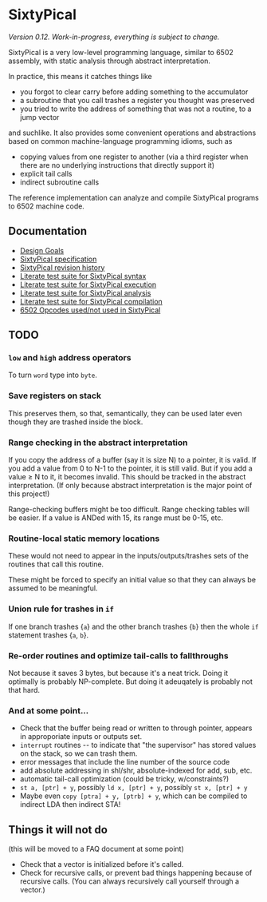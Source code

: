SixtyPical
==========

_Version 0.12.  Work-in-progress, everything is subject to change._

SixtyPical is a very low-level programming language, similar to 6502 assembly,
with static analysis through abstract interpretation.

In practice, this means it catches things like

*   you forgot to clear carry before adding something to the accumulator
*   a subroutine that you call trashes a register you thought was preserved
*   you tried to write the address of something that was not a routine, to
    a jump vector

and suchlike.  It also provides some convenient operations and abstractions
based on common machine-language programming idioms, such as

*   copying values from one register to another (via a third register when
    there are no underlying instructions that directly support it)
*   explicit tail calls
*   indirect subroutine calls

The reference implementation can analyze and compile SixtyPical programs to
6502 machine code.

Documentation
-------------

*   [Design Goals](doc/Design%20Goals.md)
*   [SixtyPical specification](doc/SixtyPical.md)
*   [SixtyPical revision history](HISTORY.md)
*   [Literate test suite for SixtyPical syntax](tests/SixtyPical%20Syntax.md)
*   [Literate test suite for SixtyPical execution](tests/SixtyPical%20Execution.md)
*   [Literate test suite for SixtyPical analysis](tests/SixtyPical%20Analysis.md)
*   [Literate test suite for SixtyPical compilation](tests/SixtyPical%20Compilation.md)
*   [6502 Opcodes used/not used in SixtyPical](doc/6502%20Opcodes.md)

TODO
----

### `low` and `high` address operators

To turn `word` type into `byte`.

### Save registers on stack

This preserves them, so that, semantically, they can be used later even though they
are trashed inside the block.

### Range checking in the abstract interpretation

If you copy the address of a buffer (say it is size N) to a pointer, it is valid.
If you add a value from 0 to N-1 to the pointer, it is still valid.
But if you add a value ≥ N to it, it becomes invalid.
This should be tracked in the abstract interpretation.
(If only because abstract interpretation is the major point of this project!)

Range-checking buffers might be too difficult.  Range checking tables will be easier.
If a value is ANDed with 15, its range must be 0-15, etc.

### Routine-local static memory locations

These would not need to appear in the inputs/outputs/trashes sets of the routines
that call this routine.

These might be forced to specify an initial value so that they can always be
assumed to be meaningful.

### Union rule for trashes in `if`

If one branch trashes {`a`} and the other branch trashes {`b`} then the whole
`if` statement trashes {`a`, `b`}.

### Re-order routines and optimize tail-calls to fallthroughs

Not because it saves 3 bytes, but because it's a neat trick.  Doing it optimally
is probably NP-complete.  But doing it adeuqately is probably not that hard.

### And at some point...

*   Check that the buffer being read or written to through pointer, appears in approporiate inputs or outputs set.
*   `interrupt` routines -- to indicate that "the supervisor" has stored values on the stack, so we can trash them.
*   error messages that include the line number of the source code
*   add absolute addressing in shl/shr, absolute-indexed for add, sub, etc.
*   automatic tail-call optimization (could be tricky, w/constraints?)
*   `st a, [ptr] + y`, possibly `ld x, [ptr] + y`, possibly `st x, [ptr] + y`
*   Maybe even `copy [ptra] + y, [ptrb] + y`, which can be compiled to indirect LDA then indirect STA!

Things it will not do
---------------------

(this will be moved to a FAQ document at some point)

*   Check that a vector is initialized before it's called.
*   Check for recursive calls, or prevent bad things happening because of recursive calls.
    (You can always recursively call yourself through a vector.)
